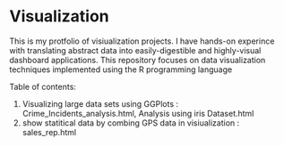 # Visualization
This is my protfolio of visiualization projects.
I have hands-on experince with translating abstract data into easily-digestible and highly-visual dashboard applications. This repository focuses on data visualization techniques implemented using the R programming language
 
Table of contents: 
1. Visualizing large data sets using GGPlots : Crime_Incidents_analysis.html,  Analysis using iris Dataset.html
2. show statitical data by combing GPS data in visiualization : sales_rep.html

